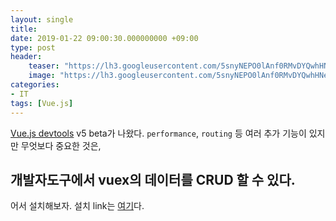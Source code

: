 ```yaml
---
layout: single
title: 
date: 2019-01-22 09:00:30.000000000 +09:00
type: post
header:
    teaser: "https://lh3.googleusercontent.com/5snyNEPO0lAnf0RMvDYQwhHNeX0wGbS2ZtI0p7o85bEcg6V9tQQnvD7JtpluQvVn3BflDNMWrA=w640-h400-e365"
    image: "https://lh3.googleusercontent.com/5snyNEPO0lAnf0RMvDYQwhHNeX0wGbS2ZtI0p7o85bEcg6V9tQQnvD7JtpluQvVn3BflDNMWrA=w640-h400-e365"
categories:
- IT
tags: [Vue.js]
---
```


[Vue.js devtools] v5 beta가 나왔다.  `performance`, `routing` 등 여러 추가 기능이 있지만 무엇보다 중요한 것은,

## 개발자도구에서 vuex의 데이터를 CRUD 할 수 있다.

어서 설치해보자. 설치 link는 [여기](https://chrome.google.com/webstore/detail/vuejs-devtools/ljjemllljcmogpfapbkkighbhhppjdbg)다.

[Vue.js devtools]: https://github.com/vuejs/vue-devtools
